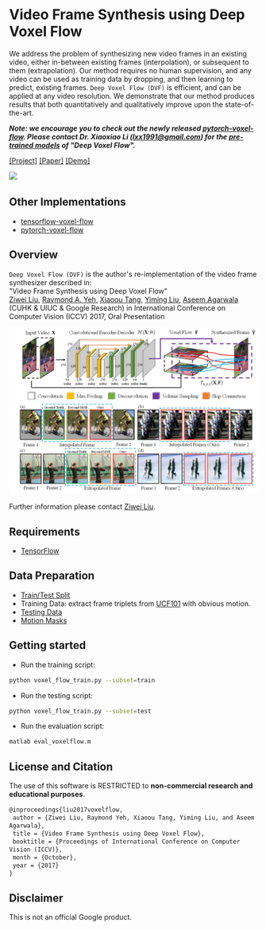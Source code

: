 # Video Frame Synthesis using Deep Voxel Flow
We address the problem of synthesizing new video frames in an existing video, either in-between existing frames (interpolation), or subsequent to them (extrapolation). Our method requires no human supervision, and any video can be used as training data by dropping, and then learning to predict, existing frames. `Deep Voxel Flow (DVF)` is efficient, and can be applied at any video resolution. We demonstrate that our method produces results that both quantitatively and qualitatively improve upon the state-of-the-art.

**_Note: we encourage you to check out the newly released [pytorch-voxel-flow](https://github.com/lxx1991/pytorch-voxel-flow). Please contact Dr. Xiaoxiao Li (lxx1991@gmail.com) for the [pre-trained models](https://drive.google.com/file/d/1FB-mpS4UokiLriDBNJSBmozMQRH0Qez1/view) of "Deep Voxel Flow"._**

[[Project]](https://liuziwei7.github.io/projects/VoxelFlow) [[Paper]](https://arxiv.org/abs/1702.02463) [[Demo]](https://liuziwei7.github.io/projects/voxelflow/demo.html)      

<img src='./misc/demo.gif' width=810>

## Other Implementations
* [tensorflow-voxel-flow](https://git.sesse.net/?p=voxel-flow)
* [pytorch-voxel-flow](https://github.com/lxx1991/pytorch-voxel-flow) 

## Overview
`Deep Voxel Flow (DVF)` is the author's re-implementation of the video frame synthesizer described in:  
"Video Frame Synthesis using Deep Voxel Flow"   
[Ziwei Liu](https://liuziwei7.github.io/), [Raymond A. Yeh](http://www.isle.illinois.edu/~yeh17/), [Xiaoou Tang](http://www.ie.cuhk.edu.hk/people/xotang.shtml), [Yiming Liu](http://bitstream9.me/), [Aseem Agarwala](http://www.agarwala.org/) (CUHK & UIUC & Google Research)
in International Conference on Computer Vision (ICCV) 2017, Oral Presentation

<img src='./misc/demo_teaser.jpg' width=800>

Further information please contact [Ziwei Liu](https://liuziwei7.github.io/).

## Requirements
* [TensorFlow](https://www.tensorflow.org/)

## Data Preparation
* [Train/Test Split](https://drive.google.com/file/d/1rwnTfzCEIMFv6xiBGCpSnCUvMufJXdkU/view?usp=sharing)
* Training Data: extract frame triplets from [UCF101](https://www.crcv.ucf.edu/data/UCF101/UCF101.rar) with obvious motion.
* [Testing Data](https://drive.google.com/file/d/0B7EVK8r0v71pdHBNdXB6TE1wSTQ/view?usp=sharing&resourcekey=0-r6ihCy20h3kbgZ3ZdimPiA)
* [Motion Masks](https://drive.google.com/file/d/1Uc7ZPsiPf-ViuZusdmz5D4P8E5VewhH6/view?usp=sharing)

## Getting started
* Run the training script:
``` bash
python voxel_flow_train.py --subset=train
```
* Run the testing script:
``` bash
python voxel_flow_train.py --subset=test
```
* Run the evaluation script:
``` bash
matlab eval_voxelflow.m
```

## License and Citation
The use of this software is RESTRICTED to **non-commercial research and educational purposes**.

```
@inproceedings{liu2017voxelflow,
 author = {Ziwei Liu, Raymond Yeh, Xiaoou Tang, Yiming Liu, and Aseem Agarwala},
 title = {Video Frame Synthesis using Deep Voxel Flow},
 booktitle = {Proceedings of International Conference on Computer Vision (ICCV)},
 month = {October},
 year = {2017} 
}
```

## Disclaimer
This is not an official Google product.
